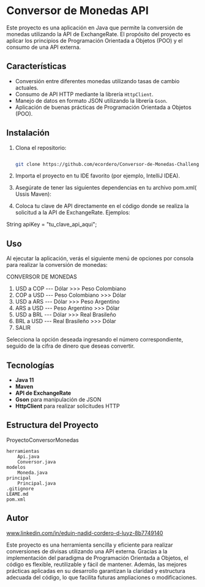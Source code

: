 # Conversor de Monedas API

Este proyecto es una aplicación en Java que permite la conversión de monedas utilizando la API de ExchangeRate. El propósito del proyecto es aplicar los principios de Programación Orientada a Objetos (POO) y el consumo de una API externa.

## Características

- Conversión entre diferentes monedas utilizando tasas de cambio actuales.
- Consumo de API HTTP mediante la librería `HttpClient`.
- Manejo de datos en formato JSON utilizando la librería `Gson`.
- Aplicación de buenas prácticas de Programación Orientada a Objetos (POO).

## Instalación

1. Clona el repositorio:
   ```bash
   
   git clone https://github.com/ecordero/Conversor-de-Monedas-Challenge-Alura.git
   
2. Importa el proyecto en tu IDE favorito (por ejemplo, IntelliJ IDEA).

3. Asegúrate de tener las siguientes dependencias en tu archivo pom.xml( Ussis Maven):

4. Coloca tu clave de API directamente en el código donde se realiza la solicitud a la API de ExchangeRate. Ejemplos:

String apiKey = "tu_clave_api_aqui";

## Uso

Al ejecutar la aplicación, verás el siguiente menú de opciones por consola para realizar la conversión de monedas:

CONVERSOR DE MONEDAS
1. USD a COP --- Dólar >>> Peso Colombiano
2. COP a USD --- Peso Colombiano >>> Dólar
3. USD a ARS --- Dólar >>> Peso Argentino
4. ARS a USD --- Peso Argentino >>> Dólar
5. USD a BRL --- Dólar >>> Real Brasileño
6. BRL a USD --- Real Brasileño >>> Dólar
7. SALIR


Selecciona la opción deseada ingresando el número correspondiente, seguido de la cifra de dinero que deseas convertir.


## Tecnologías

- **Java 11**
- **Maven**
- **API de ExchangeRate**
- **Gson** para manipulación de JSON
- **HttpClient** para realizar solicitudes HTTP


## Estructura del Proyecto

ProyectoConversorMonedas

    herramientas
        Api.java
        Conversor.java
    modelos
        Moneda.java
    principal
        Principal.java
    .gitignore
    LEAME.md
    pom.xml

## Autor

www.linkedin.com/in/eduin-nadid-cordero-d-luyz-8b7749140

Este proyecto es una herramienta sencilla y eficiente para realizar conversiones de divisas utilizando una API externa. Gracias a la implementación del paradigma de Programación Orientada a Objetos, el código es flexible, reutilizable y fácil de mantener. Además, las mejores prácticas aplicadas en su desarrollo garantizan la claridad y estructura adecuada del código, lo que facilita futuras ampliaciones o modificaciones.
